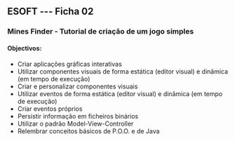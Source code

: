 ## ESOFT --- Ficha 02

### Mines Finder - Tutorial de criação de um jogo simples

#### Objectivos:
* Criar aplicações gráficas interativas
* Utilizar componentes visuais de forma estática (editor visual) e dinâmica (em tempo de execução)
* Criar e personalizar componentes visuais
* Utilizar eventos de forma estática (editor visual) e dinâmica (em tempo de execução)
* Criar eventos próprios
* Persistir informação em ficheiros binários
* Utilizar o padrão Model-View-Controller
* Relembrar conceitos básicos de P.O.O. e de Java
